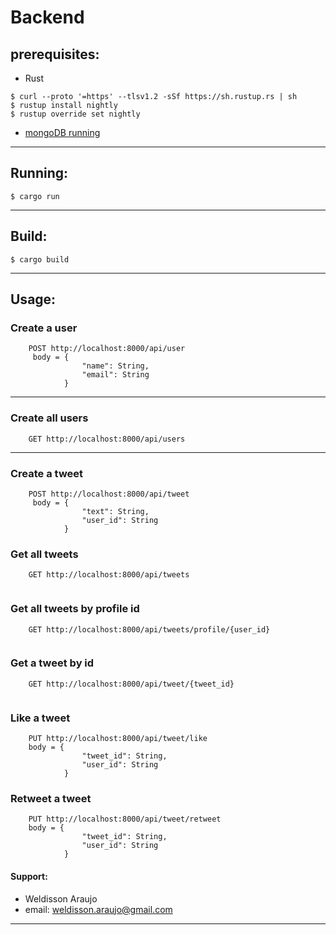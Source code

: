 # Backend
## prerequisites:
- Rust 
```
$ curl --proto '=https' --tlsv1.2 -sSf https://sh.rustup.rs | sh
$ rustup install nightly
$ rustup override set nightly
```
- [mongoDB running](https://docs.mongodb.com/manual/mongo/#start-the-mongo-shell-and-connect-to-mongodb)

---
## Running: 
```
$ cargo run
```

---
## Build: 
```
$ cargo build
```

---
## Usage:
### Create a user
```
    POST http://localhost:8000/api/user
     body = {
                "name": String,
                "email": String
            }

```
---
### Create all users
```
    GET http://localhost:8000/api/users

```
---
### Create a tweet
```
    POST http://localhost:8000/api/tweet
     body = {
                "text": String,
                "user_id": String
            }

```
### Get all tweets
```
    GET http://localhost:8000/api/tweets
    

```
### Get all tweets by profile id
```
    GET http://localhost:8000/api/tweets/profile/{user_id}
    

```
### Get a tweet by id
```
    GET http://localhost:8000/api/tweet/{tweet_id}
    

```
### Like a tweet
```
    PUT http://localhost:8000/api/tweet/like
    body = {
                "tweet_id": String,
	            "user_id": String
            }

```
### Retweet a tweet
```
    PUT http://localhost:8000/api/tweet/retweet
    body = {
                "tweet_id": String,
	            "user_id": String
            }

```

#### Support: 
- Weldisson Araujo
- email: weldisson.araujo@gmail.com

---

